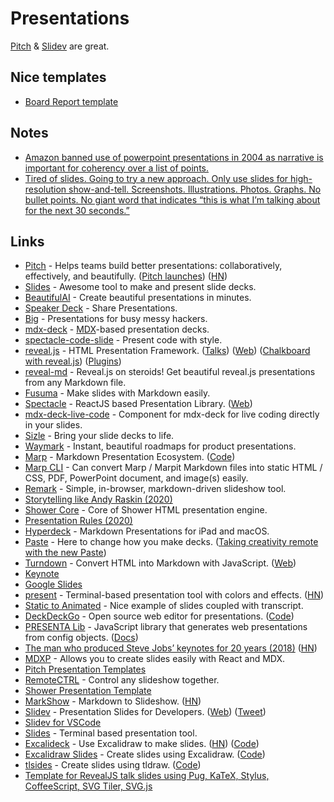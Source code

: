 # Presentations

[Pitch](https://pitch.com/) & [Slidev](https://sli.dev/) are great.

## Nice templates

- [Board Report template](https://pitch.com/templates/Board-Report-0QiA5y4qZK7K5hSqVS6uRLhv)

## Notes

- [Amazon banned use of powerpoint presentations in 2004 as narrative is important for coherency over a list of points.](https://twitter.com/blakeir/status/1272883184154349573)
- [Tired of slides. Going to try a new approach. Only use slides for high-resolution show-and-tell. Screenshots. Illustrations. Photos. Graphs. No bullet points. No giant word that indicates “this is what I’m talking about for the next 30 seconds.”](https://twitter.com/rjs/status/1277722533811240960)

## Links

- [Pitch](https://pitch.com/) - Helps teams build better presentations: collaboratively, effectively, and beautifully. ([Pitch launches](https://pitch.com/blog/pitch-launches)) ([HN](https://news.ycombinator.com/item?id=24836676))
- [Slides](https://slides.com/) - Awesome tool to make and present slide decks.
- [BeautifulAI](https://www.beautiful.ai/) - Create beautiful presentations in minutes.
- [Speaker Deck](https://speakerdeck.com/) - Share Presentations.
- [Big](https://github.com/tmcw/big) - Presentations for busy messy hackers.
- [mdx-deck](https://github.com/jxnblk/mdx-deck) - [MDX](https://github.com/mdx-js/mdx)-based presentation decks.
- [spectacle-code-slide](https://github.com/jamiebuilds/spectacle-code-slide) - Present code with style.
- [reveal.js](https://github.com/hakimel/reveal.js/) - HTML Presentation Framework. ([Talks](http://stabbycutyou.github.io/)) ([Web](https://revealjs.com/)) ([Chalkboard with reveal.js](https://rajgoel.github.io/reveal.js-demos/chalkboard-demo.html#/)) ([Plugins](https://github.com/rajgoel/reveal.js-plugins))
- [reveal-md](https://github.com/webpro/reveal-md) - Reveal.js on steroids! Get beautiful reveal.js presentations from any Markdown file.
- [Fusuma](https://github.com/hiroppy/fusuma) - Make slides with Markdown easily.
- [Spectacle](https://github.com/FormidableLabs/spectacle) - ReactJS based Presentation Library. ([Web](https://formidable.com/open-source/spectacle/))
- [mdx-deck-live-code](https://github.com/JReinhold/mdx-deck-live-code) - Component for mdx-deck for live coding directly in your slides.
- [Sizle](https://sizle.io/) - Bring your slide decks to life.
- [Waymark](https://waymark.io/) - Instant, beautiful roadmaps for product presentations.
- [Marp](https://marp.app/) - Markdown Presentation Ecosystem. ([Code](https://github.com/marp-team/marp))
- [Marp CLI](https://github.com/marp-team/marp-cli) - Can convert Marp / Marpit Markdown files into static HTML / CSS, PDF, PowerPoint document, and image(s) easily.
- [Remark](https://github.com/gnab/remark) - Simple, in-browser, markdown-driven slideshow tool.
- [Storytelling like Andy Raskin (2020)](https://medium.com/firm-narrative/want-a-better-pitch-watch-this-328b95c2fd0b)
- [Shower Core](https://github.com/shower/core) - Core of Shower HTML presentation engine.
- [Presentation Rules (2020)](http://www.jilles.net/perma/2020/06/05/presentation-rules.html)
- [Hyperdeck](https://hyperdeck.io/) - Markdown Presentations for iPad and macOS.
- [Paste](https://paste.bywetransfer.com/) - Here to change how you make decks. ([Taking creativity remote with the new Paste](https://ideas.bywetransfer.com/story/taking-creativity-remote-with-paste))
- [Turndown](https://github.com/domchristie/turndown) - Convert HTML into Markdown with JavaScript. ([Web](http://domchristie.github.io/turndown/))
- [Keynote](https://www.apple.com/keynote/)
- [Google Slides](https://www.google.com/slides/about/)
- [present](https://github.com/vinayak-mehta/present) - Terminal-based presentation tool with colors and effects. ([HN](https://news.ycombinator.com/item?id=24324099))
- [Static to Animated](https://gazit.me/writing/static-to-animated/) - Nice example of slides coupled with transcript.
- [DeckDeckGo](https://deckdeckgo.com/) - Open source web editor for presentations. ([Code](https://github.com/deckgo/deckdeckgo))
- [PRESENTA Lib](https://github.com/presenta-software/presenta-lib) - JavaScript library that generates web presentations from config objects. ([Docs](https://lib.presenta.cc/guide/))
- [The man who produced Steve Jobs’ keynotes for 20 years (2018)](https://www.cake.co/conversations/jNZlq6j/the-man-who-produced-steve-jobs-keynotes-for-20-years) ([HN](https://news.ycombinator.com/item?id=26033689))
- [MDXP](https://github.com/0phoff/MDXP) - Allows you to create slides easily with React and MDX.
- [Pitch Presentation Templates](https://pitch.com/templates)
- [RemoteCTRL](https://remotectrl.net/) - Control any slideshow together.
- [Shower Presentation Template](https://github.com/shower/shower)
- [MarkShow](https://mark.show/#) - Markdown to Slideshow. ([HN](https://news.ycombinator.com/item?id=26931098))
- [Slidev](https://github.com/slidevjs/slidev) - Presentation Slides for Developers. ([Web](https://sli.dev/)) ([Tweet](https://twitter.com/Envek/status/1470383705596248066))
- [Slidev for VSCode](https://github.com/slidevjs/slidev-vscode)
- [Slides](https://github.com/maaslalani/slides) - Terminal based presentation tool.
- [Excalideck](https://excalideck.com/) - Use Excalidraw to make slides. ([HN](https://news.ycombinator.com/item?id=29139581)) ([Code](https://github.com/excalideck/excalideck))
- [Excalidraw Slides](https://excalidraw-slides.netlify.app/) - Create slides using Excalidraw. ([Code](https://github.com/scastiel/excalidraw-slides))
- [tlsides](https://www.tlslides.com/) - Create slides using tldraw. ([Code](https://github.com/nimeshnayaju/tlslides))
- [Template for RevealJS talk slides using Pug, KaTeX, Stylus, CoffeeScript, SVG Tiler, SVG.js](https://github.com/edemaine/reveal-pug-talk)
